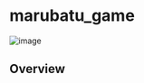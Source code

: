 # marubatu_game
![image](https://user-images.githubusercontent.com/73537754/119264755-57530a00-bc1f-11eb-9bd8-ace41844cb46.png)
## Overview
